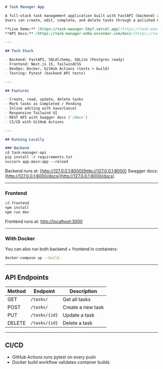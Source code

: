 ````markdown
# Task Manager App 

A full-stack task management application built with FastAPI (backend) and Next.js (frontend).  
Users can create, edit, complete, and delete tasks through a polished UI backed by a RESTful API.

**Live Demo:** [https://task-manager-54y7.vercel.app](https://task-manager-54y7.vercel.app)  
**API Docs:** [https://task-manager-e36e.onrender.com/docs](https://task-manager-e36e.onrender.com/docs)

---

## Tech Stack

- Backend: FastAPI, SQLAlchemy, SQLite (Postgres ready)  
- Frontend: Next.js 15, TailwindCSS  
- DevOps: Docker, GitHub Actions (tests + build)  
- Testing: Pytest (backend API tests)  

---

## Features

- Create, read, update, delete tasks  
- Mark tasks as Completed / Pending  
- Inline editing with Save/Cancel  
- Responsive Tailwind UI  
- REST API with Swagger docs (`/docs`)  
- CI/CD with GitHub Actions  

---

## Running Locally

### Backend
cd task-manager-api
pip install -r requirements.txt
uvicorn app.main:app --reload
````

Backend runs at: [http://127.0.0.1:8000](http://127.0.0.1:8000)
Swagger docs: [http://127.0.0.1:8000/docs](http://127.0.0.1:8000/docs)

---

### Frontend

```bash
cd frontend
npm install
npm run dev
```

Frontend runs at: [http://localhost:3000](http://localhost:3000)

---

### With Docker

You can also run both backend + frontend in containers:

```bash
docker-compose up --build
```

---

## API Endpoints

| Method | Endpoint      | Description       |
| ------ | ------------- | ----------------- |
| GET    | `/tasks/`     | Get all tasks     |
| POST   | `/tasks/`     | Create a new task |
| PUT    | `/tasks/{id}` | Update a task     |
| DELETE | `/tasks/{id}` | Delete a task     |

---

## CI/CD

* GitHub Actions runs pytest on every push
* Docker build workflow validates container builds

```
